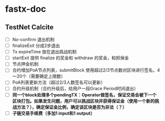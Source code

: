 # fastx-doc

## TestNet Calcite

- [ ] No-confirm 退出机制
- [ ] finalizeExit 分成2步退出
- [ ] Tx expireTime 放在退出挑战机制
- [ ] startExit 提供 finalize 的奖金和 withdraw 的奖金，和担保金
- [ ] 节点押金机制
- [ ] 合约增加PoA节点列表，submitBlock 使用超过2/3节点数对区块进行签名，4～20个（需要确定上限数）
- [ ] PoA列表更新方法（超过2/3人数签名可以更新）
- [ ] 合约升级机制（合约升级后，给用户一段Grace Period时间退出）
- [ ] **同一个block处理多个pendingTX：Operator做签名，保证交易会被下一个区块打包。如果发生问题，用户可以挑战区块并获得保证金（使用一个新的挑战方法？），确定保证金比例，确定该区块是否为非法（？）**
- [ ] **子链交易手续费（多加1 input和1 output）**
